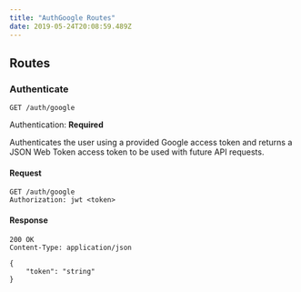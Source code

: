 ```yaml
---
title: "AuthGoogle Routes"
date: 2019-05-24T20:08:59.489Z
---
```




## Routes

### Authenticate
`GET /auth/google`

Authentication: **Required**

Authenticates the user using a provided Google access token and returns a JSON Web Token access token to be used with future API requests.

#### Request
```http
GET /auth/google
Authorization: jwt <token>
```

#### Response
```http
200 OK
Content-Type: application/json

{
    "token": "string"
}
```

